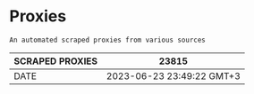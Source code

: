 # Proxies
    An automated scraped proxies from various sources

| SCRAPED PROXIES | 23815            |
|-----------------|---------------------------|
| DATE            | 2023-06-23 23:49:22 GMT+3          |